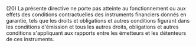 (20) La présente directive ne porte pas atteinte au fonctionnement ou aux effets des conditions contractuelles des instruments financiers donnés en garantie, tels que les droits et obligations et autres conditions figurant dans les conditions d'émission et tous les autres droits, obligations et autres conditions s'appliquant aux rapports entre les émetteurs et les détenteurs de ces instruments.